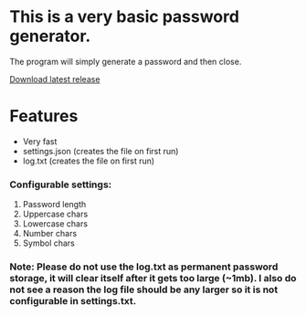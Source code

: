 # This is a very basic password generator.
The program will simply generate a password and then close.

[Download latest release](https://github.com/sarr-io/password-generator/releases/download/v1.0.0/passwordgen.exe)

# Features
- Very fast
- settings.json (creates the file on first run)
- log.txt (creates the file on first run)

### Configurable settings:
1. Password length
2. Uppercase chars
3. Lowercase chars
4. Number chars
5. Symbol chars
   
### **Note: Please do not use the log.txt as permanent password storage, it will clear itself after it gets too large (~1mb). I also do not see a reason the log file should be any larger so it is not configurable in settings.txt.**
